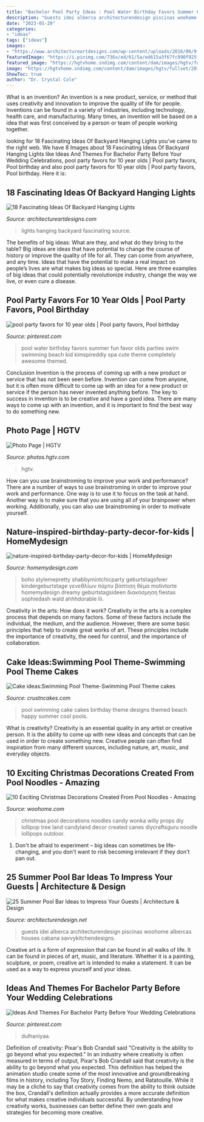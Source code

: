 ```yaml
---
title: "Bachelor Pool Party Ideas : Pool Water Birthday Favors Summer Fun Favor Olds Parties Swim Swimming Beach Kid Kimspireddiy Spa Cute Theme Completely Awesome Themed"
description: "Guests idei alberca architecturendesign piscinas woohome albercas houses cabana savvykitchendesigns"
date: "2023-01-20"
categories:
- "ideas"
tags: ["ideas"]
images:
- "https://www.architectureartdesigns.com/wp-content/uploads/2016/06/9-61-630x419.jpg"
featuredImage: "https://i.pinimg.com/736x/ed/61/5a/ed615a3f67fc990f925f9b40482c95dc.jpg"
featured_image: "https://hgtvhome.sndimg.com/content/dam/images/hgtv/fullset/2014/11/20/1/BP_HBBRP104H_Drew-Jonathan-BTS-Party-Pool.jpg.rend.hgtvcom.616.462.suffix/1416536372540.jpeg"
image: "https://hgtvhome.sndimg.com/content/dam/images/hgtv/fullset/2014/11/20/1/BP_HBBRP104H_Drew-Jonathan-BTS-Party-Pool.jpg.rend.hgtvcom.616.462.suffix/1416536372540.jpeg"
ShowToc: true
author: "Dr. Crystal Cole"
---
```



What is an invention?
An invention is a new product, service, or method that uses creativity and innovation to improve the quality of life for people. Inventions can be found in a variety of industries, including technology, health care, and manufacturing. Many times, an invention will be based on a idea that was first conceived by a person or team of people working together.

	

		
looking for 18 Fascinating Ideas Of Backyard Hanging Lights you've came to the right web. We have 8 Images about 18 Fascinating Ideas Of Backyard Hanging Lights like Ideas And Themes For Bachelor Party Before Your Wedding Celebrations, pool party favors for 10 year olds | Pool party favors, Pool birthday and also pool party favors for 10 year olds | Pool party favors, Pool birthday. Here it is:
		
    
## 18 Fascinating Ideas Of Backyard Hanging Lights

<img loading=lazy src="https://www.architectureartdesigns.com/wp-content/uploads/2016/06/9-61-630x419.jpg" onerror="this.onerror=null;this.src='https://tse3.mm.bing.net/th?id=OIP.Z1vhg7WLCNCmQDcnqz7nvgHaE7&amp;pid=15.1';" alt="18 Fascinating Ideas Of Backyard Hanging Lights">

_Source: architectureartdesigns.com_

>lights hanging backyard fascinating source. 

	

The benefits of big ideas: What are they, and what do they bring to the table?
Big ideas are ideas that have potential to change the course of history or improve the quality of life for all. They can come from anywhere, and any time. Ideas that have the potential to make a real impact on people’s lives are what makes big ideas so special. Here are three examples of big ideas that could potentially revolutionize industry, change the way we live, or even cure a disease.

    
## Pool Party Favors For 10 Year Olds | Pool Party Favors, Pool Birthday

<img loading=lazy src="https://i.pinimg.com/736x/ed/61/5a/ed615a3f67fc990f925f9b40482c95dc.jpg" onerror="this.onerror=null;this.src='https://tse4.mm.bing.net/th?id=OIP.1jKinRpFWNAENSvT2k0PDgAAAA&amp;pid=15.1';" alt="pool party favors for 10 year olds | Pool party favors, Pool birthday">

_Source: pinterest.com_

>pool water birthday favors summer fun favor olds parties swim swimming beach kid kimspireddiy spa cute theme completely awesome themed. 

	

Conclusion
Invention is the process of coming up with a new product or service that has not been seen before. Invention can come from anyone, but it is often more difficult to come up with an idea for a new product or service if the person has never invented anything before. The key to success in invention is to be creative and have a good idea. There are many ways to come up with an invention, and it is important to find the best way to do something new.

    
## Photo Page | HGTV

<img loading=lazy src="https://hgtvhome.sndimg.com/content/dam/images/hgtv/fullset/2014/11/20/1/BP_HBBRP104H_Drew-Jonathan-BTS-Party-Pool.jpg.rend.hgtvcom.616.462.suffix/1416536372540.jpeg" onerror="this.onerror=null;this.src='https://tse1.mm.bing.net/th?id=OIP.x9YFbXOx4uhzTTjhXY3zdwHaFj&amp;pid=15.1';" alt="Photo Page | HGTV">

_Source: photos.hgtv.com_

>hgtv. 

	

How can you use brainstroming to improve your work and performance?
There are a number of ways to use brainstroming in order to improve your work and performance. One way is to use it to focus on the task at hand. Another way is to make sure that you are using all of your brainpower when working. Additionally, you can also use brainstroming in order to motivate yourself.

    
## Nature-inspired-birthday-party-decor-for-kids | HomeMydesign

<img loading=lazy src="https://homemydesign.com/wp-content/uploads/2019/05/nature-inspired-birthday-party-decor-for-kids.jpg" onerror="this.onerror=null;this.src='https://tse3.mm.bing.net/th?id=OIP.cEhq-xJcX2YAThrjFP-BXAHaLH&amp;pid=15.1';" alt="nature-inspired-birthday-party-decor-for-kids | HomeMydesign">

_Source: homemydesign.com_

>boho stylemepretty shabbymintchicparty geburtstagsfeier kindergeburtstage γενεθλίων πάρτυ βάπτιση θέμα motivtorte homemydesign dreamy geburtstagsideen διακόσμηση fiestas sophiedash wald ahhhdorable lii. 

	

Creativity in the arts: How does it work?
Creativity in the arts is a complex process that depends on many factors. Some of these factors include the individual, the medium, and the audience. However, there are some basic principles that help to create great works of art. These principles include the importance of creativity, the need for control, and the importance of collaboration.

    
## Cake Ideas:Swimming Pool Theme-Swimming Pool Theme Cakes

<img loading=lazy src="http://www.crustncakes.com/blog/wp-content/uploads/2017/06/347a4f4aa9ffdea3371bad4fc7d2dacb-1024x768.jpg" onerror="this.onerror=null;this.src='https://tse4.mm.bing.net/th?id=OIP.fZxas85Mjb0QZ1u-D5t1FQHaFj&amp;pid=15.1';" alt="Cake ideas:Swimming Pool Theme-Swimming Pool Theme cakes">

_Source: crustncakes.com_

>pool swimming cake cakes birthday theme designs themed beach happy summer cool pools. 

	

What is creativity?
Creativity is an essential quality in any artist or creative person. It is the ability to come up with new ideas and concepts that can be used in order to create something new. Creative people can often find inspiration from many different sources, including nature, art, music, and everyday objects.

    
## 10 Exciting Christmas Decorations Created From Pool Noodles - Amazing

<img loading=lazy src="http://www.woohome.com/wp-content/uploads/2017/11/pool-noodle-projects-for-christmas-3-2.jpg" onerror="this.onerror=null;this.src='https://tse3.mm.bing.net/th?id=OIP.GPc-qVdAYo0AL2C-1t634gHaNJ&amp;pid=15.1';" alt="10 Exciting Christmas Decorations Created From Pool Noodles - Amazing">

_Source: woohome.com_

>christmas pool decorations noodles candy wonka willy props diy lollipop tree land candyland decor created canes diycraftsguru noodle lollipops outdoor. 

	

1. Don't be afraid to experiment – big ideas can sometimes be life-changing, and you don't want to risk becoming irrelevant if they don't pan out.

    
## 25 Summer Pool Bar Ideas To Impress Your Guests | Architecture &amp; Design

<img loading=lazy src="https://cdn.architecturendesign.net/wp-content/uploads/2014/09/Summer-Pool-Bar-Ideas-8.jpg" onerror="this.onerror=null;this.src='https://tse2.mm.bing.net/th?id=OIP.zQ8417LVYN1mBkaWMgjeLgHaFi&amp;pid=15.1';" alt="25 Summer Pool Bar Ideas to Impress Your Guests | Architecture &amp; Design">

_Source: architecturendesign.net_

>guests idei alberca architecturendesign piscinas woohome albercas houses cabana savvykitchendesigns. 

	

Creative art is a form of expression that can be found in all walks of life. It can be found in pieces of art, music, and literature. Whether it is a painting, sculpture, or poem, creative art is intended to make a statement. It can be used as a way to express yourself and your ideas.

    
## Ideas And Themes For Bachelor Party Before Your Wedding Celebrations

<img loading=lazy src="https://i.pinimg.com/736x/96/9b/6b/969b6bb8ffa351c24bdb6e489738acca.jpg" onerror="this.onerror=null;this.src='https://tse4.mm.bing.net/th?id=OIP.duPSUSzpfcQ-Su1Eca5qJgAAAA&amp;pid=15.1';" alt="Ideas And Themes For Bachelor Party Before Your Wedding Celebrations">

_Source: pinterest.com_

>dulhaniyaa. 

	

Definition of creativity: Pixar's Bob Crandall said "Creativity is the ability to go beyond what you expected."
In an industry where creativity is often measured in terms of output, Pixar's Bob Crandall said that creativity is the ability to go beyond what you expected. This definition has helped the animation studio create some of the most innovative and groundbreaking films in history, including Toy Story, Finding Nemo, and Ratatouille.
While it may be a cliché to say that creativity comes from the ability to think outside the box, Crandall's definition actually provides a more accurate definition for what makes creative individuals successful. By understanding how creativity works, businesses can better define their own goals and strategies for becoming more creative.

